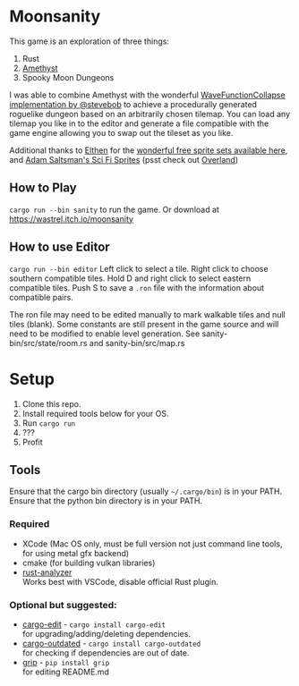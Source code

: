 # Moonsanity

This game is an exploration of three things:

1. Rust
1. [Amethyst](https://amethyst.rs/)
1. Spooky Moon Dungeons

I was able to combine Amethyst with the wonderful [WaveFunctionCollapse](https://github.com/mxgmn/WaveFunctionCollapse) [implementation by @stevebob](https://github.com/stevebob/wfc) to achieve a procedurally generated roguelike dungeon based on an arbitrarily chosen tilemap.  You can load any tilemap you like in to the editor and generate a file compatible with the game engine allowing you to swap out the tileset as you like.

Additional thanks to [Elthen](https://www.patreon.com/elthen) for the [wonderful free sprite sets available here](https://elthen.itch.io/2d-pixel-art-dungeon-tileset), and [Adam Saltsman's Sci Fi Sprites](https://adamatomic.itch.io/sci-fi-inventory)  (psst check out [Overland](https://overland-game.com/))

## How to Play

`cargo run --bin sanity` to run the game.  Or download at https://wastrel.itch.io/moonsanity

## How to use Editor

`cargo run --bin editor`
Left click to select a tile.
Right click to choose southern compatible tiles.
Hold D and right click to select eastern compatible tiles.
Push S to save a `.ron` file with the information about compatible pairs.

The ron file may need to be edited manually to mark walkable tiles and null tiles (blank).
Some constants are still present in the game source and will need to be modified to enable level generation.
See sanity-bin/src/state/room.rs and sanity-bin/src/map.rs

# Setup

1. Clone this repo.
1. Install required tools below for your OS.
1. Run `cargo run`
1. ???
1. Profit

## Tools

Ensure that the cargo bin directory (usually `~/.cargo/bin`) is in your PATH.
Ensure that the python bin directory is in your PATH.

### Required
- XCode (Mac OS only, must be full version not just command line tools, for using metal gfx backend)
- cmake (for building vulkan libraries)
- [rust-analyzer](https://rust-analyzer.github.io/manual.html#installation)\
  Works best with VSCode, disable official Rust plugin.

### Optional but suggested:
- [cargo-edit](https://github.com/killercup/cargo-edit) - `cargo install cargo-edit`\
  for upgrading/adding/deleting dependencies.
- [cargo-outdated](https://github.com/kbknapp/cargo-outdated) - `cargo install cargo-outdated`\
  for checking if dependencies are out of date.
- [grip](https://github.com/joeyespo/grip) - `pip install grip`\
  for editing README.md

